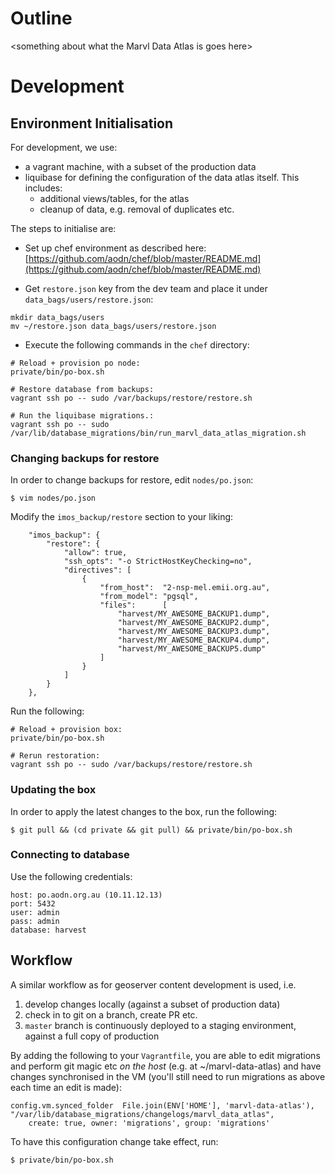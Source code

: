 # Outline
\<something about what the Marvl Data Atlas is goes here\>

# Development

## Environment Initialisation

For development, we use:

* a vagrant machine, with a subset of the production data
* liquibase for defining the configuration of the data atlas itself.  This includes:
  * additional views/tables, for the atlas
  * cleanup of data, e.g. removal of duplicates etc.

The steps to initialise are:

* Set up chef environment as described here: [https://github.com/aodn/chef/blob/master/README.md](https://github.com/aodn/chef/blob/master/README.md)

* Get `restore.json` key from the dev team and place it under `data_bags/users/restore.json`:

```
mkdir data_bags/users
mv ~/restore.json data_bags/users/restore.json
```

* Execute the following commands in the `chef` directory:

```
# Reload + provision po node:
private/bin/po-box.sh

# Restore database from backups:
vagrant ssh po -- sudo /var/backups/restore/restore.sh

# Run the liquibase migrations.:
vagrant ssh po -- sudo /var/lib/database_migrations/bin/run_marvl_data_atlas_migration.sh
```

### Changing backups for restore

In order to change backups for restore, edit `nodes/po.json`:
```
$ vim nodes/po.json
```

Modify the `imos_backup/restore` section to your liking:
```
    "imos_backup": {
        "restore": {
            "allow": true,
            "ssh_opts": "-o StrictHostKeyChecking=no",
            "directives": [
                {
                    "from_host":  "2-nsp-mel.emii.org.au",
                    "from_model": "pgsql",
                    "files":      [
                        "harvest/MY_AWESOME_BACKUP1.dump",
                        "harvest/MY_AWESOME_BACKUP2.dump",
                        "harvest/MY_AWESOME_BACKUP3.dump",
                        "harvest/MY_AWESOME_BACKUP4.dump",
                        "harvest/MY_AWESOME_BACKUP5.dump"
                    ]
                }
            ]
        }
    },
```

Run the following:
```
# Reload + provision box:
private/bin/po-box.sh

# Rerun restoration:
vagrant ssh po -- sudo /var/backups/restore/restore.sh
```

### Updating the box

In order to apply the latest changes to the box, run the following:
```
$ git pull && (cd private && git pull) && private/bin/po-box.sh
```

### Connecting to database

Use the following credentials:
```
host: po.aodn.org.au (10.11.12.13)
port: 5432
user: admin
pass: admin
database: harvest
```

## Workflow

A similar workflow as for geoserver content development is used, i.e.

1. develop changes locally (against a subset of production data)
2. check in to git on a branch, create PR etc.
3. `master` branch is continuously deployed to a staging environment, against a full copy of production  


By adding the following to your `Vagrantfile`, you are able to edit migrations and perform git magic etc *on the host* (e.g. at ~/marvl-data-atlas) and have changes synchronised in the VM (you'll still need to run migrations as above each time an edit is made):

```
config.vm.synced_folder  File.join(ENV['HOME'], 'marvl-data-atlas'), "/var/lib/database_migrations/changelogs/marvl_data_atlas",
    create: true, owner: 'migrations', group: 'migrations'
```

To have this configuration change take effect, run:

```
$ private/bin/po-box.sh
```
